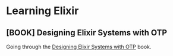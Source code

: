 # Learning Elixir

## [BOOK] Designing Elixir Systems with OTP
Going through the [Designing Elixir Systems with OTP](https://pragprog.com/titles/jgotp/designing-elixir-systems-with-otp/) book.
